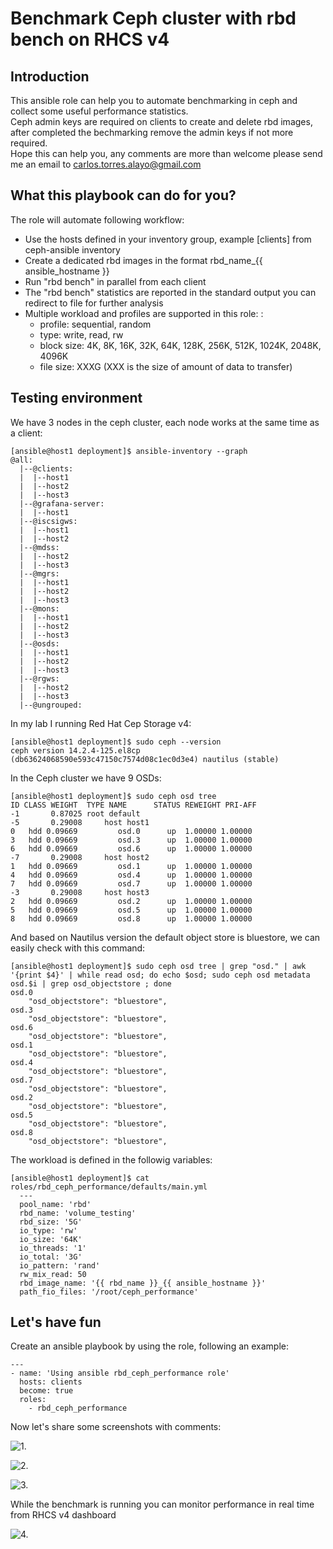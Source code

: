 # Benchmark Ceph cluster with rbd bench on RHCS v4

## Introduction 
This ansible role can help you to automate benchmarking in ceph and collect some useful performance statistics.  
Ceph admin keys are required on clients to create and delete rbd images, after completed the bechmarking remove the admin keys if not more required.  
Hope this can help you, any comments are more than welcome please send me an email to carlos.torres.alayo@gmail.com  

## What this playbook can do for you?
The role will automate following workflow:
- Use the hosts defined in your inventory group, example [clients] from ceph-ansible inventory
- Create a dedicated rbd images in the format rbd_name_{{ ansible_hostname }}
- Run "rbd bench" in parallel from each client
- The "rbd bench" statistics are reported in the standard output you can redirect to file for further analysis
- Multiple workload and profiles are supported in this role: :
  - profile: sequential, random
  - type: write, read, rw 
  - block size: 4K, 8K, 16K, 32K, 64K, 128K, 256K, 512K, 1024K, 2048K, 4096K
  - file size: XXXG  (XXX is the size of amount of data to transfer) 


## Testing environment
We have 3 nodes in the ceph cluster, each node works at the same time as a client: 

    [ansible@host1 deployment]$ ansible-inventory --graph
    @all:
      |--@clients:
      |  |--host1
      |  |--host2
      |  |--host3
      |--@grafana-server:
      |  |--host1
      |--@iscsigws:
      |  |--host1
      |  |--host2
      |--@mdss:
      |  |--host2
      |  |--host3
      |--@mgrs:
      |  |--host1
      |  |--host2
      |  |--host3
      |--@mons:
      |  |--host1
      |  |--host2
      |  |--host3
      |--@osds:
      |  |--host1
      |  |--host2
      |  |--host3
      |--@rgws:
      |  |--host2
      |  |--host3
      |--@ungrouped:

In my lab I running Red Hat Cep Storage v4:  

    [ansible@host1 deployment]$ sudo ceph --version
    ceph version 14.2.4-125.el8cp (db63624068590e593c47150c7574d08c1ec0d3e4) nautilus (stable)

In the Ceph cluster we have 9 OSDs:
    
    [ansible@host1 deployment]$ sudo ceph osd tree
    ID CLASS WEIGHT  TYPE NAME      STATUS REWEIGHT PRI-AFF
    -1       0.87025 root default
    -5       0.29008     host host1
    0   hdd 0.09669         osd.0      up  1.00000 1.00000
    3   hdd 0.09669         osd.3      up  1.00000 1.00000
    6   hdd 0.09669         osd.6      up  1.00000 1.00000
    -7       0.29008     host host2
    1   hdd 0.09669         osd.1      up  1.00000 1.00000
    4   hdd 0.09669         osd.4      up  1.00000 1.00000
    7   hdd 0.09669         osd.7      up  1.00000 1.00000
    -3       0.29008     host host3
    2   hdd 0.09669         osd.2      up  1.00000 1.00000
    5   hdd 0.09669         osd.5      up  1.00000 1.00000
    8   hdd 0.09669         osd.8      up  1.00000 1.00000

And based on Nautilus version the default object store is bluestore, we can easily check with this command:

    [ansible@host1 deployment]$ sudo ceph osd tree | grep "osd." | awk '{print $4}' | while read osd; do echo $osd; sudo ceph osd metadata osd.$i | grep osd_objectstore ; done
    osd.0
        "osd_objectstore": "bluestore",
    osd.3
        "osd_objectstore": "bluestore",
    osd.6
        "osd_objectstore": "bluestore",
    osd.1
        "osd_objectstore": "bluestore",
    osd.4
        "osd_objectstore": "bluestore",
    osd.7
        "osd_objectstore": "bluestore",
    osd.2
        "osd_objectstore": "bluestore",
    osd.5
        "osd_objectstore": "bluestore",
    osd.8
        "osd_objectstore": "bluestore",

The workload is defined in the followig variables:

    [ansible@host1 deployment]$ cat roles/rbd_ceph_performance/defaults/main.yml
      ---
      pool_name: 'rbd'
      rbd_name: 'volume_testing'
      rbd_size: '5G'
      io_type: 'rw'
      io_size: '64K'
      io_threads: '1'
      io_total: '3G'
      io_pattern: 'rand'
      rw_mix_read: 50
      rbd_image_name: '{{ rbd_name }}_{{ ansible_hostname }}'
      path_fio_files: '/root/ceph_performance'

## Let's have fun

Create an ansible playbook by using the role, following an example:

    ---
    - name: 'Using ansible rbd_ceph_performance role'
      hosts: clients
      become: true
      roles:
        - rbd_ceph_performance

Now let's share some screenshots with comments:

![1.](1.png)

![2.](2.png)

![3.](3.png)

While the benchmark is running you can monitor performance in real time  from RHCS v4 dashboard  

![4.](4.png)